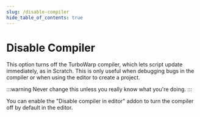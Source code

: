 ```yaml
---
slug: /disable-compiler
hide_table_of_contents: true
---
```


# Disable Compiler

This option turns off the TurboWarp compiler, which lets script update immediately, as in Scratch. This is only useful when debugging bugs in the compiler or when using the editor to create a project.

:::warning
Never change this unless you really know what you're doing.
:::

You can enable the "Disable compiler in editor" addon to turn the compiler off by default in the editor.
